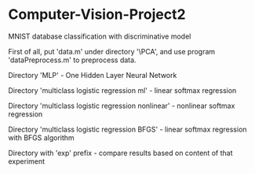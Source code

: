 # Computer-Vision-Project2
MNIST database classification with discriminative model

First of all, put 'data.m' under directory '\PCA',
and use program 'dataPreprocess.m' to preprocess data.

Directory 'MLP' - One Hidden Layer Neural Network

Directory 'multiclass logistic regression ml' - linear softmax regression

Directory 'multiclass logistic regression nonlinear' - nonlinear softmax regression

Directory 'multiclass logistic regression BFGS' - linear softmax regression with BFGS algorithm

Directory with 'exp' prefix - compare results based on content of that experiment
